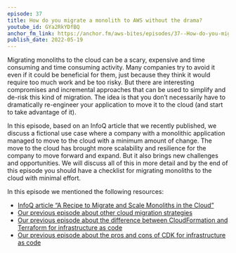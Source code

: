 ```yaml
---
episode: 37
title: How do you migrate a monolith to AWS without the drama?
youtube_id: GYa2RkYDfBQ
anchor_fm_link: https://anchor.fm/aws-bites/episodes/37--How-do-you-migrate-a-monolith-to-AWS-without-the-drama-e1ilt8s
publish_date: 2022-05-19
---
```



Migrating monoliths to the cloud can be a scary, expensive and time consuming and time consuming activity. Many companies try to avoid it even if it could be beneficial for them, just because they think it would require too much work and be too risky. But there are interesting compromises and incremental approaches that can be used to simplify and de-risk this kind of migration. The idea is that you don’t necessarily have to dramatically re-engineer your application to move it to the cloud (and start to take advantage of it).

In this episode, based on an InfoQ article that we recently published, we discuss a fictional use case where a company with a monolithic application managed to move to the cloud with a minimum amount of change. The move to the cloud has brought more scalability and resilience for the company to move forward and expand. But it also brings new challenges and opportunities. We will discuss all of this in more detail and by the end of this episode you should have a checklist for migrating monoliths to the cloud with minimal effort.

In this episode we mentioned the following resources:

  - [InfoQ article “A Recipe to Migrate and Scale Monoliths in the Cloud”](https://www.infoq.com/articles/cloud-migrate-scale/) 
  - [Our previous episode about other cloud migration strategies](https://www.youtube.com/watch?v=IDh4eQzbvyg)
  - [Our previous episode about the difference between CloudFormation and Terraform for infrastructure as code](https://www.youtube.com/watch?v=mLkOH2I0rX8)
  - [Our previous episode about the pros and cons of CDK for infrastructure as code](https://www.youtube.com/watch?v=jjyNTNQdW2s)